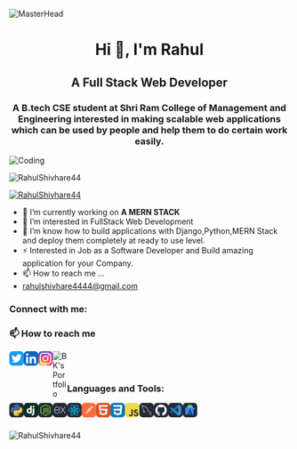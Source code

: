 ![MasterHead](https://www.careerguide.com/career/wp-content/uploads/2020/02/cs-an.gif)
<h1 align="center">Hi 👋, I'm Rahul </h1>
<h2 align="center">A Full Stack Web Developer</h2>
<h3 align="center">A B.tech CSE student at Shri Ram College of Management and Engineering interested in making scalable web applications which can be used by people and help them to do certain work easily.</h3>
<img algin="right" alt="Coding" width="400" src="https://user-images.githubusercontent.com/69011963/137184767-79a13ec7-1bb3-4341-a6da-3a149c9c159a.gif">
<p 
align="left"> <img src="https://komarev.com/ghpvc/?username=RahulShivhare44&label=Profile%20views&color=0e75b6&style=flat" alt="RahulShivhare44" />
</p>

<p align="left"> <a href="https://github.com/ryo-ma/github-profile-trophy"><img src="https://github-profile-trophy.vercel.app/?username=RahulShivhare44" alt="RahulShivhare44" /></a> </p>



- 🔭 I’m currently working on **A MERN STACK**
- 👀 I’m interested in FullStack Web Development
- 🌱 I’m know how to build applications with Django,Python,MERN Stack and deploy them completely at ready to use level.
- ⚡ Interested in Job as a Software Developer and Build amazing application for your Company.
- 📫 How to reach me ...
- rahulshivhare4444@gmail.com

<h3 align="left">Connect with me:</h3>
<p align="left">


### 📫 How to reach me  

<a href="https://twitter.com/rahulshivhare42">
  <img align="left" alt="BK | Twitter" width="26px" src="https://github.com/tandpfun/skill-icons/blob/main/icons/Twitter.svg" />
</a>
<a href="https://www.linkedin.com/in/rahul-shivhare-458954210/">
  <img align="left" alt="BK's LinkedIn" width="26px" src="https://github.com/tandpfun/skill-icons/blob/main/icons/LinkedIn.svg" />
</a>
<a href="https://www.instagram.com/rahulshivhare4444/">
  <img align="left" alt="BK's Instagram" width="26px" src="https://github.com/tandpfun/skill-icons/blob/main/icons/Instagram.svg" />
</a>
<a href="https://github.com/RahulShivhare44">
   <img align="left" alt="BK's Portfolio" width="26px" src="https://cdns.iconmonstr.com/wp-content/releases/preview/2018/240/iconmonstr-link-thin.png" />
  </a>
  
<br><br>

### Languages and Tools:



<img align="left" alt="Python" width="26px" src="https://github.com/tandpfun/skill-icons/blob/main/icons/Python-Dark.svg">
<img align="left" alt="Django" width="26px" src="https://github.com/tandpfun/skill-icons/blob/main/icons/Django.svg">
<img align="left" alt="NodeJS" width="26px" src="https://github.com/tandpfun/skill-icons/blob/main/icons/NodeJS-Dark.svg">
<img align="left" alt="express" width="26px" src="https://github.com/tandpfun/skill-icons/blob/main/icons/ExpressJS-Dark.svg">
<img align="left" alt="ReactJS" width="26px" src="https://github.com/tandpfun/skill-icons/blob/main/icons/React-Dark.svg">
<img align="left" alt="Postman" width="26px" src="https://github.com/tandpfun/skill-icons/blob/main/icons/Postman.svg">
<img align="left" alt="HTML5" width="26px" src="https://github.com/tandpfun/skill-icons/blob/main/icons/HTML.svg" />
<img align="left" alt="CSS3" width="26px" src="https://github.com/tandpfun/skill-icons/blob/main/icons/CSS.svg" />
<img align="left" alt="JavaScript" width="26px" src="https://github.com/tandpfun/skill-icons/blob/main/icons/JavaScript.svg" />
<img align="left" alt="MySQL" width="26px" src="https://github.com/tandpfun/skill-icons/blob/main/icons/MySQL-Dark.svg">
<img align="left" align="left" alt="GitHub" width="26px" src="https://github.com/tandpfun/skill-icons/blob/main/icons/Github-Dark.svg" />
<img align="left" alt="Visual Studio Code" width="26px" src="https://github.com/tandpfun/skill-icons/blob/main/icons/VSCode-Dark.svg" />
<img align="left" alt="Andriod Studio" width="26px" src="https://github.com/tandpfun/skill-icons/blob/main/icons/AndroidStudio-Dark.svg" />


<br />
<br />


<p><img align="center" src="https://github-readme-streak-stats.herokuapp.com/?user=RahulShivhare44&" alt="RahulShivhare44" /></p>

